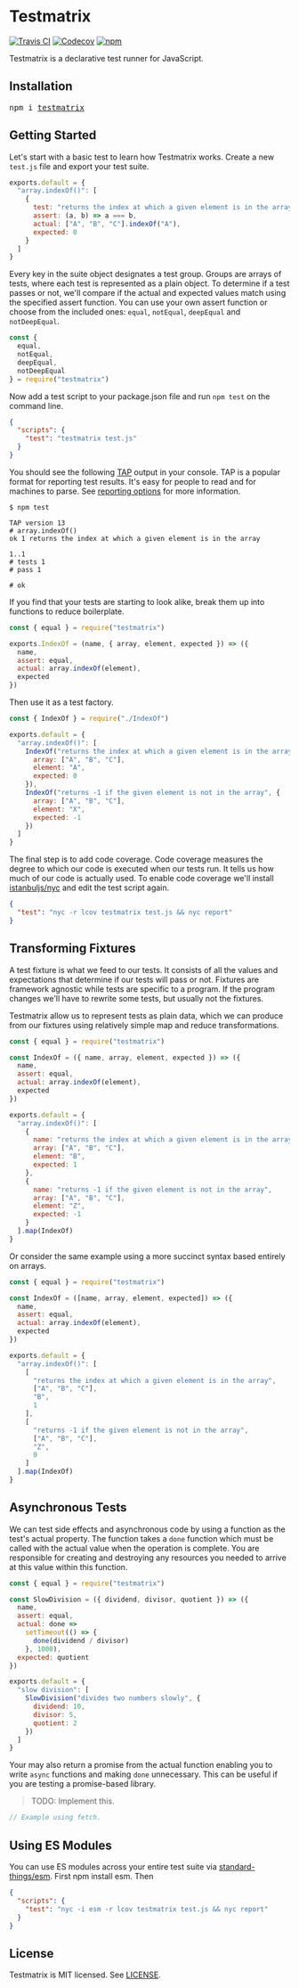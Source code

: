 # Testmatrix

[![Travis CI](https://img.shields.io/travis/jorgebucaran/testmatrix/master.svg)](https://travis-ci.org/jorgebucaran/testmatrix)
[![Codecov](https://img.shields.io/codecov/c/github/jorgebucaran/testmatrix/master.svg)](https://codecov.io/gh/jorgebucaran/testmatrix)
[![npm](https://img.shields.io/npm/v/testmatrix.svg)](https://www.npmjs.org/package/testmatrix)

Testmatrix is a declarative test runner for JavaScript.

## Installation

<pre>
npm i <a href=https://www.npmjs.com/package/testmatrix>testmatrix</a>
</pre>

## Getting Started

Let's start with a basic test to learn how Testmatrix works. Create a new `test.js` file and export your test suite.

```js
exports.default = {
  "array.indexOf()": [
    {
      test: "returns the index at which a given element is in the array",
      assert: (a, b) => a === b,
      actual: ["A", "B", "C"].indexOf("A"),
      expected: 0
    }
  ]
}
```

Every key in the suite object designates a test group. Groups are arrays of tests, where each test is represented as a plain object. To determine if a test passes or not, we'll compare if the actual and expected values match using the specified assert function. You can use your own assert function or choose from the included ones: `equal`, `notEqual`, `deepEqual` and `notDeepEqual`.

```js
const {
  equal,
  notEqual,
  deepEqual,
  notDeepEqual
} = require("testmatrix")
```

Now add a test script to your package.json file and run `npm test` on the command line.

```json
{
  "scripts": {
    "test": "testmatrix test.js"
  }
}
```

You should see the following [TAP](https://en.wikipedia.org/wiki/Test_Anything_Protocol) output in your console. TAP is a popular format for reporting test results. It's easy for people to read and for machines to parse. See [reporting options](https://github.com/substack/tape#pretty-reporters) for more information.

```
$ npm test

TAP version 13
# array.indexOf()
ok 1 returns the index at which a given element is in the array

1..1
# tests 1
# pass 1

# ok
```

If you find that your tests are starting to look alike, break them up into functions to reduce boilerplate.

```js
const { equal } = require("testmatrix")

exports.IndexOf = (name, { array, element, expected }) => ({
  name,
  assert: equal,
  actual: array.indexOf(element),
  expected
})
```

Then use it as a test factory.

```js
const { IndexOf } = require("./IndexOf")

exports.default = {
  "array.indexOf()": [
    IndexOf("returns the index at which a given element is in the array", {
      array: ["A", "B", "C"],
      element: "A",
      expected: 0
    }),
    IndexOf("returns -1 if the given element is not in the array", {
      array: ["A", "B", "C"],
      element: "X",
      expected: -1
    })
  ]
}
```

The final step is to add code coverage. Code coverage measures the degree to which our code is executed when our tests run. It tells us how much of our code is actually used. To enable code coverage we'll install [istanbuljs/nyc](https://github.com/istanbuljs/nyc) and edit the test script again.

```json
{
  "test": "nyc -r lcov testmatrix test.js && nyc report"
}
```

## Transforming Fixtures

A test fixture is what we feed to our tests. It consists of all the values and expectations that determine if our tests will pass or not. Fixtures are framework agnostic while tests are specific to a program. If the program changes we'll have to rewrite some tests, but usually not the fixtures.

Testmatrix allow us to represent tests as plain data, which we can produce from our fixtures using relatively simple map and reduce transformations.

```js
const { equal } = require("testmatrix")

const IndexOf = ({ name, array, element, expected }) => ({
  name,
  assert: equal,
  actual: array.indexOf(element),
  expected
})

exports.default = {
  "array.indexOf()": [
    {
      name: "returns the index at which a given element is in the array",
      array: ["A", "B", "C"],
      element: "B",
      expected: 1
    },
    {
      name: "returns -1 if the given element is not in the array",
      array: ["A", "B", "C"],
      element: "Z",
      expected: -1
    }
  ].map(IndexOf)
}
```

Or consider the same example using a more succinct syntax based entirely on arrays.

```js
const { equal } = require("testmatrix")

const IndexOf = ([name, array, element, expected]) => ({
  name,
  assert: equal,
  actual: array.indexOf(element),
  expected
})

exports.default = {
  "array.indexOf()": [
    [
      "returns the index at which a given element is in the array",
      ["A", "B", "C"],
      "B",
      1
    ],
    [
      "returns -1 if the given element is not in the array",
      ["A", "B", "C"],
      "Z",
      0
    ]
  ].map(IndexOf)
}
```

## Asynchronous Tests

We can test side effects and asynchronous code by using a function as the test's actual property. The function takes a `done` function which must be called with the actual value when the operation is complete. You are responsible for creating and destroying any resources you needed to arrive at this value within this function.

```js
const { equal } = require("testmatrix")

const SlowDivision = ({ dividend, divisor, quotient }) => ({
  name,
  assert: equal,
  actual: done =>
    setTimeout(() => {
      done(dividend / divisor)
    }, 1000),
  expected: quotient
})

exports.default = {
  "slow division": [
    SlowDivision("divides two numbers slowly", {
      dividend: 10,
      divisor: 5,
      quotient: 2
    })
  ]
}
```

Your may also return a promise from the actual function enabling you to write `async` functions and making `done` unnecessary. This can be useful if you are testing a promise-based library.

> TODO: Implement this.

```js
// Example using fetch.
```

## Using ES Modules

You can use ES modules across your entire test suite via [standard-things/esm](https://github.com/standard-things/esm). First npm install esm. Then

```json
{
  "scripts": {
    "test": "nyc -i esm -r lcov testmatrix test.js && nyc report"
  }
}
```

## License

Testmatrix is MIT licensed. See [LICENSE](LICENSE.md).
